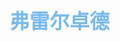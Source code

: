## <font color = #79BAEC face =kaiti size = 6>弗雷尔卓德</font>
<!--stackedit_data:
eyJoaXN0b3J5IjpbMTIyMTU3NjgzNV19
-->